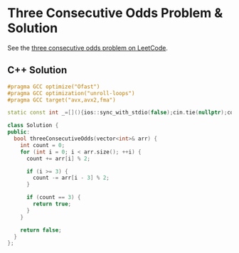# Three Consecutive Odds Problem & Solution

See the [three consecutive odds problem on LeetCode](https://leetcode.com/problems/three-consecutive-odds).

## C++ Solution

```cpp
#pragma GCC optimize("Ofast")
#pragma GCC optimization("unroll-loops")
#pragma GCC target("avx,avx2,fma")

static const int _=[](){ios::sync_with_stdio(false);cin.tie(nullptr);cout.tie(nullptr);return 0;}();

class Solution {
public:
  bool threeConsecutiveOdds(vector<int>& arr) {
    int count = 0;
    for (int i = 0; i < arr.size(); ++i) {
      count += arr[i] % 2;

      if (i >= 3) {
        count -= arr[i - 3] % 2;
      }

      if (count == 3) {
        return true;
      }
    }

    return false;
  }
};
```
